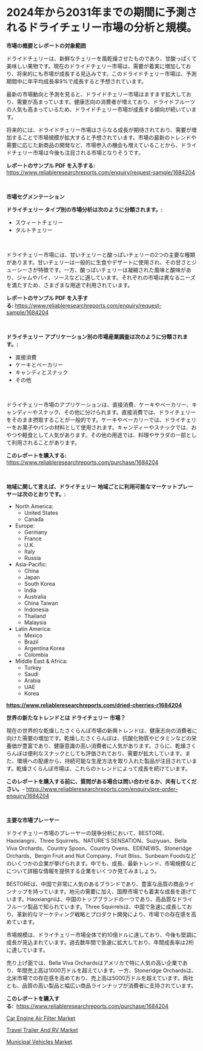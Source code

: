 <p><h1>2024年から2031年までの期間に予測されるドライチェリー市場の分析と規模。</h1></p><p><strong>市場の概要とレポートの対象範囲</strong></p>
<p><p>ドライドチェリーは、新鮮なチェリーを風乾燥させたものであり、甘酸っぱくて美味しい果物です。現在のドライドチェリー市場は、需要が着実に増加しており、将来的にも市場が成長する見込みです。このドライドチェリー市場は、予測期間中に年平均成長率9%で成長すると予想されています。</p><p>最新の市場動向と予測を見ると、ドライドチェリー市場はますます拡大しており、需要が高まっています。健康志向の消費者が増えており、ドライドフルーツの人気も高まっているため、ドライドチェリー市場が成長する傾向が続いています。</p><p>将来的には、ドライドチェリー市場はさらなる成長が期待されており、需要が増加することで市場規模が拡大すると予想されています。市場の最新のトレンドや需要に応じた新商品の開発など、市場参入の機会も増えていることから、ドライドチェリー市場は今後も注目される市場となりそうです。</p></p>
<p><strong>レポートのサンプル PDF を入手する:</strong> <a href="https://www.reliableresearchreports.com/enquiry/request-sample/1684204">https://www.reliableresearchreports.com/enquiry/request-sample/1684204</a></p>
<p>&nbsp;</p>
<p><strong>市場セグメンテーション</strong></p>
<p><strong>ドライチェリー タイプ別の市場分析は次のように分類されます。:</strong></p>
<p><ul><li>スウィートチェリー</li><li>タルトチェリー</li></ul></p>
<p>&nbsp;</p>
<p><p>ドライチェリー市場には、甘いチェリーと酸っぱいチェリーの2つの主要な種類があります。甘いチェリーは一般的に生食やデザートに使用され、その甘さとジューシーさが特徴です。一方、酸っぱいチェリーは凝縮された風味と酸味があり、ジャムやパイ、ソースなどに適しています。それぞれの市場は異なるニーズを満たすため、さまざまな用途で利用されています。</p></p>
<p><strong>レポートのサンプル PDF を入手する:</strong>&nbsp;<a href="https://www.reliableresearchreports.com/enquiry/request-sample/1684204">https://www.reliableresearchreports.com/enquiry/request-sample/1684204</a></p>
<p>&nbsp;</p>
<p><strong> ドライチェリー アプリケーション別の市場産業調査は次のように分類されます。:</strong></p>
<p><ul><li>直接消費</li><li>ケーキとベーカリー</li><li>キャンディとスナック</li><li>その他</li></ul></p>
<p>&nbsp;</p>
<p><p>ドライチェリー市場のアプリケーションは、直接消費、ケーキやベーカリー、キャンディーやスナック、その他に分けられます。直接消費では、ドライチェリーをそのまま摂取することが一般的です。ケーキやベーカリーでは、ドライチェリーをお菓子やパンの材料として使用されます。キャンディーやスナックでは、おやつや軽食として人気があります。その他の用途では、料理やサラダの一部として利用されることがあります。</p></p>
<p><strong>このレポートを購入する:</strong>&nbsp; <a href="https://www.reliableresearchreports.com/purchase/1684204">https://www.reliableresearchreports.com/purchase/1684204</a></p>
<p>&nbsp;</p>
<p><strong>地域に関して言えば、ドライチェリー 地域ごとに利用可能なマーケットプレーヤーは次のとおりです。:</strong></p>
<p><ul>
    <li>
        North America:
        <ul>
            <li>United States</li>
            <li>Canada</li>
        </ul>
    </li>
    <li>
        Europe:
        <ul>
            <li>Germany</li>
            <li>France</li>
            <li>U.K.</li>
            <li>Italy</li>
            <li>Russia</li>
        </ul>
    </li>
    <li>
        Asia-Pacific:
        <ul>
            <li>China</li>
            <li>Japan</li>
            <li>South Korea</li>
            <li>India</li>
            <li>Australia</li>
            <li>China Taiwan</li>
            <li>Indonesia</li>
            <li>Thailand</li>
            <li>Malaysia</li>
        </ul>
    </li>
    <li>
        Latin America:
        <ul>
            <li>Mexico</li>
            <li>Brazil</li>
            <li>Argentina Korea</li>
            <li>Colombia</li>
        </ul>
    </li>
    <li>
        Middle East & Africa:
        <ul>
            <li>Turkey</li>
            <li>Saudi</li>
            <li>Arabia</li>
            <li>UAE</li>
            <li>Korea</li>
        </ul>
    </li>
    </ul></p>
<p><strong><a href="https://www.reliableresearchreports.com/dried-cherries-r1684204">https://www.reliableresearchreports.com/dried-cherries-r1684204</a></strong>&nbsp;</p>
<p><strong>世界の新たなトレンドとは ドライチェリー 市場？</strong></p>
<p><p>現在の世界的な乾燥したさくらんぼ市場の新興トレンドは、健康志向の消費者に向けた需要の増加です。乾燥したさくらんぼは、抗酸化物質やビタミンなどの栄養価が豊富であり、健康意識の高い消費者に人気があります。さらに、乾燥さくらんぼは便利なスナックとしても評価されており、需要が拡大しています。また、環境への配慮から、持続可能な生産方法を取り入れた製品が注目されています。乾燥さくらんぼ市場は、これらのトレンドによって成長を続けています。</p></p>
<p><strong>このレポートを購入する前に、質問がある場合は問い合わせるか、共有してください。</strong>- <a href="https://www.reliableresearchreports.com/enquiry/pre-order-enquiry/1684204">https://www.reliableresearchreports.com/enquiry/pre-order-enquiry/1684204</a></p>
<p>&nbsp;</p>
<p><strong>主要な市場プレーヤー</strong></p>
<p><p>ドライチェリー市場のプレーヤーの競争分析において、BESTORE、Haoxiangni、Three Squirrels、NATURE'S SENSATION、Suziyuan、Bella Viva Orchards、Country Spoon、Country Ovens、EDENEWS、Stoneridge Orchards、Bergin Fruit and Nut Company、Fruit Bliss、Sunbeam Foodsなどのいくつかの企業が挙げられます。中でも、成長、最新トレンド、市場規模などについて詳細な情報を提供する企業をいくつか見てみましょう。</p><p>BESTOREは、中国で非常に人気のあるブランドであり、豊富な品質の商品ラインナップを持っています。地元の需要に加え、国際市場でも着実な成長を遂げています。Haoxiangniは、中国のトップブランドの一つであり、高品質なドライフルーツ製品で知られています。Three Squirrelsは、中国で急速に成長しており、革新的なマーケティング戦略とプロダクト開発により、市場での存在感を高めています。</p><p>市場規模は、ドライチェリー市場全体で約10億ドルに達しており、今後も堅調に成長が見込まれています。過去数年間で急速に拡大しており、年間成長率は2桁に達しています。</p><p>売り上げ面では、Bella Viva Orchardsはアメリカで特に人気の高い企業であり、年間売上高は1000万ドルを超えています。一方、Stoneridge Orchardsは、北米市場での存在感を高めており、売上高は5000万ドルを超えています。両社とも、品質の高い製品と幅広い商品ラインナップが消費者に支持されています。</p></p>
<p><strong>このレポートを購入する:</strong>&nbsp;&nbsp;<a href="https://www.reliableresearchreports.com/purchase/1684204">https://www.reliableresearchreports.com/purchase/1684204</a></p>
<p><p><a href="https://www.linkedin.com/pulse/car-engine-air-filter-market-share-amp-new-trends-analysis-8g5te?trackingId=H2BgplDpExJsuUOqCHMEHw%3D%3D">Car Engine Air Filter Market</a></p><p><a href="https://www.linkedin.com/pulse/insights-travel-trailer-rv-market-size-analysing-share-cadje?trackingId=Jl2Bj1HXpLe91OB9NYzAHg%3D%3D">Travel Trailer And RV Market</a></p><p><a href="https://www.linkedin.com/pulse/municipal-vehicles-market-comprehensive-report-its-share-dzmoe?trackingId=h95ilxtHHr1dbpejG6QIrg%3D%3D">Municipal Vehicles Market</a></p></p>